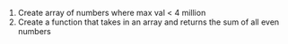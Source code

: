 1. Create array of numbers where max val < 4 million
2. Create a function that takes in an array and returns the sum of all even numbers